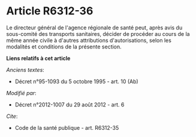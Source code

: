# Article R6312-36

Le directeur général de l'agence régionale de santé peut, après avis du sous-comité des transports sanitaires, décider de
procéder au cours de la même année civile à d'autres attributions d'autorisations, selon les modalités et conditions de la
présente section.

**Liens relatifs à cet article**

_Anciens textes_:

  - Décret n°95-1093 du 5 octobre 1995 - art. 10 (Ab)

_Modifié par_:

  - Décret n°2012-1007 du 29 août 2012 - art. 6

_Cite_:

  - Code de la santé publique - art. R6312-35
